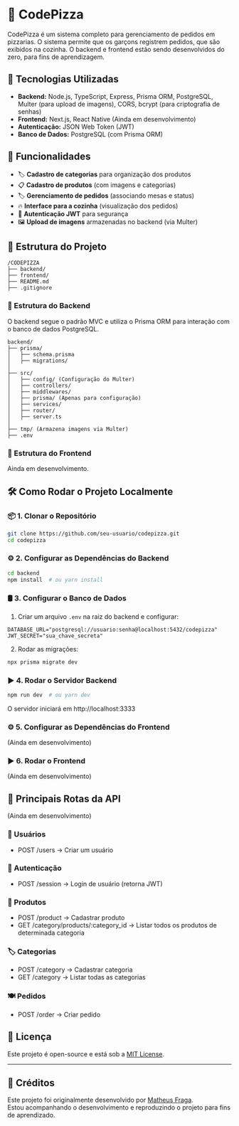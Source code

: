 # 🍕 CodePizza

CodePizza é um sistema completo para gerenciamento de pedidos em pizzarias. O sistema permite que os garçons registrem pedidos, que são exibidos na cozinha. O backend e frontend estão sendo desenvolvidos do zero, para fins de aprendizagem.

## 🚀 Tecnologias Utilizadas

- **Backend:** Node.js, TypeScript, Express, Prisma ORM, PostgreSQL, Multer (para upload de imagens), CORS, bcrypt (para criptografia de senhas)
- **Frontend:** Next.js, React Native (Ainda em desenvolvimento)
- **Autenticação:** JSON Web Token (JWT)
- **Banco de Dados:** PostgreSQL (com Prisma ORM)

## 📌 Funcionalidades

- 🏷️ **Cadastro de categorias** para organização dos produtos
- 📋 **Cadastro de produtos** (com imagens e categorias)
- 🏷️ **Gerenciamento de pedidos** (associando mesas e status)
- 🔥 **Interface para a cozinha** (visualização dos pedidos)
- 🔑 **Autenticação JWT** para segurança
- 🖼️ **Upload de imagens** armazenadas no backend (via Multer)

## 📂 Estrutura do Projeto

```
/CODEPIZZA
├── backend/
├── frontend/
├── README.md
├── .gitignore
```

### 📂 Estrutura do Backend

O backend segue o padrão MVC e utiliza o Prisma ORM para interação com o banco de dados PostgreSQL.

```
backend/
├── prisma/
│   ├── schema.prisma
│   ├── migrations/
│
├── src/
│   ├── config/ (Configuração do Multer)
│   ├── controllers/
│   ├── middlewares/
│   ├── prisma/ (Apenas para configuração)
│   ├── services/
│   ├── router/
│   ├── server.ts
│
├── tmp/ (Armazena imagens via Multer)
├── .env
```

### 📂 Estrutura do Frontend

Ainda em desenvolvimento.
<!--O frontend será desenvolvido utilizando Next.js para web e React Native para dispositivos móveis. A estrutura planejada será a seguinte:

```
frontend/
├── src/
│   ├── components/
│   ├── pages/
│   ├── services/
│   ├── styles/
│   ├── utils/
│   ├── App.tsx (No React Native)
│
├── public/ (Assets estáticos)
├── package.json
├── tsconfig.json
``` -->


## 🛠 Como Rodar o Projeto Localmente

### 📦 1. Clonar o Repositório
```bash
git clone https://github.com/seu-usuario/codepizza.git
cd codepizza
```

### ⚙ 2. Configurar as Dependências do Backend
```bash
cd backend
npm install  # ou yarn install
```

### 🛢 3. Configurar o Banco de Dados
1. Criar um arquivo `.env` na raiz do backend e configurar:
```env
DATABASE_URL="postgresql://usuario:senha@localhost:5432/codepizza"
JWT_SECRET="sua_chave_secreta"
```

2. Rodar as migrações:
```bash
npx prisma migrate dev
```

### ▶ 4. Rodar o Servidor Backend
```bash
npm run dev  # ou yarn dev
```


O servidor iniciará em http://localhost:3333

### ⚙ 5. Configurar as Dependências do Frontend
(Ainda em desenvolvimento)
<!--bash
cd frontend
npm install  # ou yarn install -->


### ▶ 6. Rodar o Frontend
(Ainda em desenvolvimento)
<!--bash
npm run dev  # ou yarn dev -->


## 🔗 Principais Rotas da API

(Ainda em desenvolvimento)

### 🧑 Usuários
- POST /users → Criar um usuário

### 🔑 Autenticação
- POST /session → Login de usuário (retorna JWT)

### 🍕 Produtos
- POST /product → Cadastrar produto
- GET /category/products/:category_id → Listar todos os produtos de determinada categoria

### 🏷 Categorias
- POST /category → Cadastrar categoria
- GET /category → Listar todas as categorias

### 🍽️ Pedidos
- POST /order → Criar pedido

## 📜 Licença
Este projeto é open-source e está sob a [MIT License](LICENSE).

---

## 📢 Créditos  
Este projeto foi originalmente desenvolvido por [Matheus Fraga](https://github.com/devfraga).  
Estou acompanhando o desenvolvimento e reproduzindo o projeto para fins de aprendizado.
